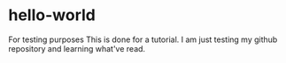 # hello-world
For testing purposes
This is done for a tutorial. I am just testing my github repository and learning what've read. 
